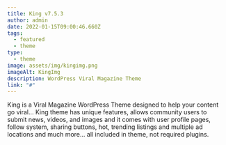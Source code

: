 ```yaml
---
title: King v7.5.3
author: admin
date: 2022-01-15T09:00:46.660Z
tags:
  - featured
  - theme
type:
  - theme
image: assets/img/kingimg.png
imageAlt: KingImg
description: WordPress Viral Magazine Theme
link: "#"
---
```

<!--StartFragment-->

King is a Viral Magazine WordPress Theme designed to help your content go viral… King theme has unique features, allows community users to submit news, videos, and images and it comes with user profile pages, follow system, sharing buttons, hot, trending listings and multiple ad locations and much more… all included in theme, not required plugins.

<!--EndFragment-->